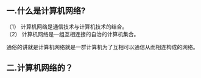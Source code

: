 ## 一.什么是计算机网络?

（1） 计算机网络是通信技术与计算机技术的结合。</br>
（2） 计算机网络是一组互相连接的自治的计算机集合。<br>

通俗的讲就是计算机网络就是一群计算机为了互相可以通信从而相连构成的网络。
## 二.计算机网络的？

